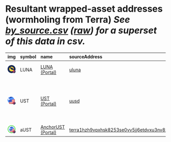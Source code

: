 
Resultant wrapped-asset addresses (wormholing from Terra)
_See [by_source.csv](by_source.csv) ([raw](https://raw.githubusercontent.com/certusone/wormhole-token-list/main/content/by_source.csv)) for a superset of this data in csv._
=========================================================================
  
| img                                                                                              | symbol   | name                                                          | sourceAddress                                                                                                                              | solAddress                                                                                                              | solMarkets                                                                                                                                                                                                                                                                              | ethAddress                                                                                                            | ethMarkets                                                      | bscAddress                                                                                                           | bscMarkets                                      | maticAddress                                                                                                             | maticMarkets                             | avaxAddress                                                                                                           | avaxMarkets                                                                                      | oasisAddress                                                                                                                     | oasisMarkets   | ftmAddress                                                                                                           | ftmMarkets   | symbol   |
|:-------------------------------------------------------------------------------------------------|:---------|:--------------------------------------------------------------|:-------------------------------------------------------------------------------------------------------------------------------------------|:------------------------------------------------------------------------------------------------------------------------|:----------------------------------------------------------------------------------------------------------------------------------------------------------------------------------------------------------------------------------------------------------------------------------------|:----------------------------------------------------------------------------------------------------------------------|:----------------------------------------------------------------|:---------------------------------------------------------------------------------------------------------------------|:------------------------------------------------|:-------------------------------------------------------------------------------------------------------------------------|:-----------------------------------------|:----------------------------------------------------------------------------------------------------------------------|:-------------------------------------------------------------------------------------------------|:---------------------------------------------------------------------------------------------------------------------------------|:---------------|:---------------------------------------------------------------------------------------------------------------------|:-------------|:-----------------|
| ![LUNA](https://raw.githubusercontent.com/certusone/wormhole-token-list/main/assets/LUNA_wh.png) | LUNA     | [LUNA (Portal)](http://coingecko.com/en/coins/terra-luna)     | [uluna](https://finder.terra.money/columbus-5/address/uluna)                                                                               | [F6v4wfAdJB8D8p77bMXZgYt8TDKsYxLYxH5AFhUkYx9W](https://solscan.io/address/F6v4wfAdJB8D8p77bMXZgYt8TDKsYxLYxH5AFhUkYx9W) | [saber](https://www.saber.so/), [mercurial](https://mercurial.finance/), [sunny](https://app.sunny.ag/), [atrix](https://app.atrix.finance/)                                                                                                                                            | [0xbd31ea8212119f94a611fa969881cba3ea06fa3d](https://etherscan.io/address/0xbd31ea8212119f94a611fa969881cba3ea06fa3d) | [uniswap](https://app.uniswap.org/)                             | [0x156ab3346823B651294766e23e6Cf87254d68962](https://bscscan.com/address/0x156ab3346823B651294766e23e6Cf87254d68962) |                                                 | [0x9cd6746665D9557e1B9a775819625711d0693439](https://polygonscan.com/address/0x9cd6746665D9557e1B9a775819625711d0693439) | [quickswap](https://quickswap.exchange/) | [0x70928E5B188def72817b7775F0BF6325968e563B](https://snowtrace.io/address/0x70928E5B188def72817b7775F0BF6325968e563B) |                                                                                                  | [0x4F43717B20ae319Aa50BC5B2349B93af5f7Ac823](https://explorer.oasis.updev.si/address/0x4F43717B20ae319Aa50BC5B2349B93af5f7Ac823) |                |                                                                                                                      |              | LUNA             |
| ![UST](https://raw.githubusercontent.com/certusone/wormhole-token-list/main/assets/UST_wh.png)   | UST      | [UST (Portal)](http://coingecko.com/en/coins/terra-usd)       | [uusd](https://finder.terra.money/columbus-5/address/uusd)                                                                                 | [9vMJfxuKxXBoEa7rM12mYLMwTacLMLDJqHozw96WQL8i](https://solscan.io/address/9vMJfxuKxXBoEa7rM12mYLMwTacLMLDJqHozw96WQL8i) | [saber](https://www.saber.so/), [mercurial](https://mercurial.finance/), [jupiter](https://jup.ag/), [aldrin](https://dex.aldrin.com/pools), [solend](https://solend.fi/dashboard), [sunny](https://app.sunny.ag/), [apricot](https://app.apricot.one/), [tulip](https://tulip.garden/) | [0xa693B19d2931d498c5B318dF961919BB4aee87a5](https://etherscan.io/address/0xa693B19d2931d498c5B318dF961919BB4aee87a5) | [curve](https://curve.fi/), [uniswap](https://app.uniswap.org/) | [0x3d4350cD54aeF9f9b2C29435e0fa809957B3F30a](https://bscscan.com/address/0x3d4350cD54aeF9f9b2C29435e0fa809957B3F30a) | [pancakeswap](https://pancakeswap.finance/swap) | [0xE6469Ba6D2fD6130788E0eA9C0a0515900563b59](https://polygonscan.com/address/0xE6469Ba6D2fD6130788E0eA9C0a0515900563b59) | [quickswap](https://quickswap.exchange/) | [0xb599c3590F42f8F995ECfa0f85D2980B76862fc1](https://snowtrace.io/address/0xb599c3590F42f8F995ECfa0f85D2980B76862fc1) | [trader joe](https://traderjoexyz.com/#/trade), [pangolin](https://app.pangolin.exchange/#/swap) | [0xa1E73c01E0cF7930F5e91CB291031739FE5Ad6C2](https://explorer.oasis.updev.si/address/0xa1E73c01E0cF7930F5e91CB291031739FE5Ad6C2) |                | [0x846e4D51d7E2043C1a87E0Ab7490B93FB940357b](https://ftmscan.com/address/0x846e4D51d7E2043C1a87E0Ab7490B93FB940357b) |              | UST              |
| ![aUST](https://raw.githubusercontent.com/certusone/wormhole-token-list/main/assets/aUST_wh.png) | aUST     | [AnchorUST (Portal)](http://coingecko.com/en/coins/anchorust) | [terra1hzh9vpxhsk8253se0vv5jj6etdvxu3nv8z07zu](https://finder.terra.money/columbus-5/address/terra1hzh9vpxhsk8253se0vv5jj6etdvxu3nv8z07zu) | [4CsZsUCoKFiaGyU7DEVDayqeVtG8iqgGDR6RjzQmzQao](https://solscan.io/address/4CsZsUCoKFiaGyU7DEVDayqeVtG8iqgGDR6RjzQmzQao) |                                                                                                                                                                                                                                                                                         |                                                                                                                       |                                                                 | [0x8b04E56A8cd5f4D465b784ccf564899F30Aaf88C](https://bscscan.com/address/0x8b04E56A8cd5f4D465b784ccf564899F30Aaf88C) |                                                 |                                                                                                                          |                                          |                                                                                                                       |                                                                                                  |                                                                                                                                  |                |                                                                                                                      |              | aUST             |